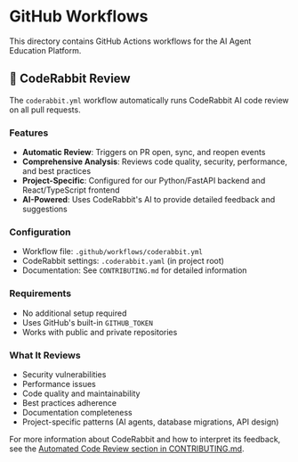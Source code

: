 # GitHub Workflows

This directory contains GitHub Actions workflows for the AI Agent Education Platform.

## 🤖 CodeRabbit Review

The `coderabbit.yml` workflow automatically runs CodeRabbit AI code review on all pull requests.

### Features
- **Automatic Review**: Triggers on PR open, sync, and reopen events
- **Comprehensive Analysis**: Reviews code quality, security, performance, and best practices
- **Project-Specific**: Configured for our Python/FastAPI backend and React/TypeScript frontend
- **AI-Powered**: Uses CodeRabbit's AI to provide detailed feedback and suggestions

### Configuration
- Workflow file: `.github/workflows/coderabbit.yml`
- CodeRabbit settings: `.coderabbit.yaml` (in project root)
- Documentation: See `CONTRIBUTING.md` for detailed information

### Requirements
- No additional setup required
- Uses GitHub's built-in `GITHUB_TOKEN`
- Works with public and private repositories

### What It Reviews
- Security vulnerabilities
- Performance issues
- Code quality and maintainability
- Best practices adherence
- Documentation completeness
- Project-specific patterns (AI agents, database migrations, API design)

For more information about CodeRabbit and how to interpret its feedback, see the [Automated Code Review section in CONTRIBUTING.md](../CONTRIBUTING.md#automated-code-review).
